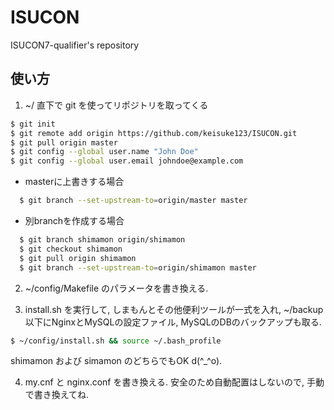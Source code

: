 # ISUCON
ISUCON7-qualifier's repository

## 使い方
1. ~/ 直下で git を使ってリポジトリを取ってくる
```bash
$ git init
$ git remote add origin https://github.com/keisuke123/ISUCON.git
$ git pull origin master
$ git config --global user.name "John Doe"
$ git config --global user.email johndoe@example.com
```

  - masterに上書きする場合
```bash
  $ git branch --set-upstream-to=origin/master master
```

  - 別branchを作成する場合
```bash
  $ git branch shimamon origin/shimamon
  $ git checkout shimamon
  $ git pull origin shimamon
  $ git branch --set-upstream-to=origin/shimamon master
```

2. ~/config/Makefile のパラメータを書き換える.

3. install.sh を実行して, しまもんとその他便利ツールが一式を入れ,
~/backup 以下にNginxとMySQLの設定ファイル, MySQLのDBのバックアップも取る.
```bash
$ ~/config/install.sh && source ~/.bash_profile
```
shimamon および simamon のどちらでもOK d(^_^o).

4. my.cnf と nginx.conf を書き換える.
安全のため自動配置はしないので, 手動で書き換えてね.

